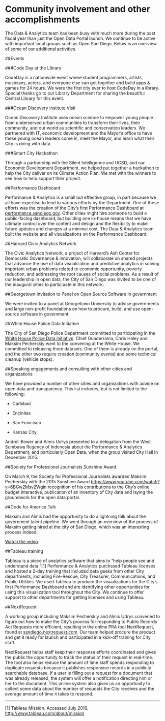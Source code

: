 # Community involvement and other accomplishments

The Data & Analytics team has been busy with much more during the past fiscal year than just the Open Data Portal launch. We continue to be active with important local groups such as Open San Diego. Below is an overview of some of our additional activities.

##Events

###Code Day at the Library

CodeDay is a nationwide event where student programmers, artists, musicians, actors, and everyone else can get together and build apps & games for 24 hours. We were the first city ever to host CodeDay in a library. Special thanks go to our Library Department for sharing the beautiful Central Library for this event.

###Ocean Discovery Institute Visit

Ocean Discovery Institute uses ocean science to empower young people from underserved urban communities to transform their lives, their community, and our world as scientific and conservation leaders. We partnered with IT, economic development and the Mayor’s office to have these young ocean leaders come in, meet the Mayor, and learn what their City is doing with data.

###Smart City Hackathon

Through a partnership with the Silent Intelligence and UCSD, and our Economic Development Department, we helped put together a hackathon to help the City deliver on its Climate Action Plan. We met with the winners to see how to help support their project.

##Performance Dashboard

Performance & Analytics is a small but effective group, in part because we all have expertise to lend to various efforts by the Department. One of these efforts was the creation of the City’s first Performance Dashboard at [performance.sandiego.gov](http://performance.sandiego.gov/). Other cities might hire someone to build a public-facing dashboard, but building one in-house means that we have ultimate control over the content and design and the flexibility to make future updates and changes at a minimal cost. The Data & Analytics team built the website and all visualizations on the Performance Dashboard.

##Harvard Civic Analytics Network

The Civic Analytics Network, a project of Harvard’s Ash Center for Democratic Governance & Innovation, will collaborate on shared projects that advance the use of data visualization and predictive analytics in solving important urban problems related to economic opportunity, poverty reduction, and addressing the root causes of social problems. As a result of our leadership in open data, the City of San Diego was invited to be one of the inaugural cities to participate in this network.

##Georgetown Invitation to Panel on Open Source Software in government

We were invited to a panel at Georgetown University to advise governments and large non-profit foundations on how to procure, build, and use open-source software in government.

##White House Police Data Initiative

The City of San Diego Police Department committed to participating in the [White House Police Data Initiative](https://www.whitehouse.gov/blog/2015/05/18/launching-police-data-initiative). Chief Guaderrama, Chris Haley and Maksim Pecherskiy went to the convening at the White House. We committed to releasing three datasets. One of them is already on the portal, and the other two require creation (community events) and some technical cleanup (vehicle stops).

##Speaking engagements and consulting with other cities and organizations

We have provided a number of other cities and organizations with advice on open data and transparency. This list includes, but is not limited to the following:

* Carlsbad

* Encinitas

* San Francisco

* Kansas City

Andrell Bower and Almis Udrys presented to a delegation from the West Sumbawa Regency of Indonesia about the Performance & Analytics Department, and particularly Open Data, when the group visited City Hall in December 2015.

##Society for Professional Journalists Sunshine Award

On March 9, the Society for Professional Journalists awarded Maksim Pecherskiy with the 2015 Sunshine Award https://www.youtube.com/watch?v=6BGw2Msv2Wgin recognition of his contributions to the City’s online budget interactive, publication of an inventory of City data and laying the groundwork for the open data portal.

##Code for America Talk

Maksim and Almis had the opportunity to do a lightning talk about the government talent pipeline. We went through an overview of the process of Maksim getting hired at the city of San Diego, which was an interesting process indeed.

[Watch the video](https://www.youtube.com/watch?v=6BGw2Msv2Wg).

##Tableau training

Tableau is a piece of analytics software that aims to “help people see and understand data.”[1] Performance & Analytics purchased Tableau licenses and hosted a 2-day training that included data geeks from other City departments, including Fire-Rescue, City Treasurer, Communications, and Public Utilities. We used Tableau to produce the visualizations for the City’s first Performance Dashboard and are identifying other opportunities for using this visualization tool throughout the City. We continue to offer support to other departments for getting licenses and using Tableau.

##NextRequest

A working group including Maksim Pecherskiy and Almis Udrys convened to figure out how to make the City’s process for responding to Public Records Act Requests more efficient, resulting in the online PRA tool NextRequest, found at [sandiego.nextrequest.com](https://sandiego.nextrequest.com/). Our team helped procure the product and get it ready for launch and participated in a kick-off training for City staff.

NextRequest helps staff keep their response efforts coordinated and gives the public the opportunity to track the status of their request in real-time. The tool also helps reduce the amount of time staff spends responding to duplicate requests because it publishes responsive records in a publicly searchable database. If a user is filling out a request for a document that was already released, the system will offer a notification directing him or her to the document. This online system also gives us an opportunity to collect some data about the number of requests the City receives and the average amount of time it takes to respond.

________________

[1] Tableau Mission. Accessed July 2016. http://www.tableau.com/about/mission

